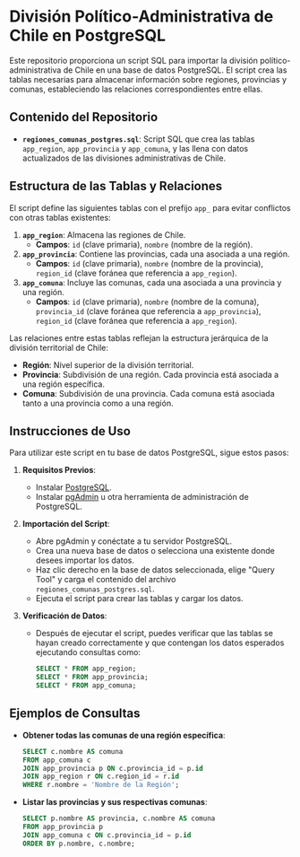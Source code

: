 # División Político-Administrativa de Chile en PostgreSQL

Este repositorio proporciona un script SQL para importar la división político-administrativa de Chile en una base de datos PostgreSQL. El script crea las tablas necesarias para almacenar información sobre regiones, provincias y comunas, estableciendo las relaciones correspondientes entre ellas.

## Contenido del Repositorio

- **`regiones_comunas_postgres.sql`**: Script SQL que crea las tablas `app_region`, `app_provincia` y `app_comuna`, y las llena con datos actualizados de las divisiones administrativas de Chile.

## Estructura de las Tablas y Relaciones

El script define las siguientes tablas con el prefijo `app_` para evitar conflictos con otras tablas existentes:

1. **`app_region`**: Almacena las regiones de Chile.
   - **Campos**: `id` (clave primaria), `nombre` (nombre de la región).
2. **`app_provincia`**: Contiene las provincias, cada una asociada a una región.
   - **Campos**: `id` (clave primaria), `nombre` (nombre de la provincia), `region_id` (clave foránea que referencia a `app_region`).
3. **`app_comuna`**: Incluye las comunas, cada una asociada a una provincia y una región.
   - **Campos**: `id` (clave primaria), `nombre` (nombre de la comuna), `provincia_id` (clave foránea que referencia a `app_provincia`), `region_id` (clave foránea que referencia a `app_region`).

Las relaciones entre estas tablas reflejan la estructura jerárquica de la división territorial de Chile:

- **Región**: Nivel superior de la división territorial.
- **Provincia**: Subdivisión de una región. Cada provincia está asociada a una región específica.
- **Comuna**: Subdivisión de una provincia. Cada comuna está asociada tanto a una provincia como a una región.

## Instrucciones de Uso

Para utilizar este script en tu base de datos PostgreSQL, sigue estos pasos:

1. **Requisitos Previos**:
   - Instalar [PostgreSQL](https://www.postgresql.org/download/).
   - Instalar [pgAdmin](https://www.pgadmin.org/download/) u otra herramienta de administración de PostgreSQL.

2. **Importación del Script**:
   - Abre pgAdmin y conéctate a tu servidor PostgreSQL.
   - Crea una nueva base de datos o selecciona una existente donde desees importar los datos.
   - Haz clic derecho en la base de datos seleccionada, elige "Query Tool" y carga el contenido del archivo `regiones_comunas_postgres.sql`.
   - Ejecuta el script para crear las tablas y cargar los datos.

3. **Verificación de Datos**:
   - Después de ejecutar el script, puedes verificar que las tablas se hayan creado correctamente y que contengan los datos esperados ejecutando consultas como:
     ```sql
     SELECT * FROM app_region;
     SELECT * FROM app_provincia;
     SELECT * FROM app_comuna;
     ```

## Ejemplos de Consultas

- **Obtener todas las comunas de una región específica**:
  ```sql
  SELECT c.nombre AS comuna
  FROM app_comuna c
  JOIN app_provincia p ON c.provincia_id = p.id
  JOIN app_region r ON c.region_id = r.id
  WHERE r.nombre = 'Nombre de la Región';

- **Listar las provincias y sus respectivas comunas**:
  ```sql
  SELECT p.nombre AS provincia, c.nombre AS comuna
  FROM app_provincia p
  JOIN app_comuna c ON c.provincia_id = p.id
  ORDER BY p.nombre, c.nombre;
